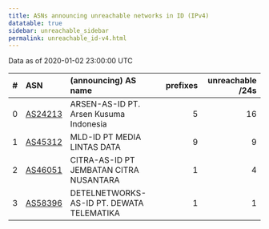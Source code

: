 ```yaml
---
title: ASNs announcing unreachable networks in ID (IPv4)
datatable: true
sidebar: unreachable_sidebar
permalink: unreachable_id-v4.html
---
```


Data as of 2020-01-02 23:00:00 UTC


<div class="datatable-begin"></div>

|   # | ASN                                    | (announcing) AS name                      |   prefixes |   unreachable /24s |
|----:|:---------------------------------------|:------------------------------------------|-----------:|-------------------:|
|   0 | [AS24213](unreachable_AS24213-v4.html) | ARSEN-AS-ID PT. Arsen Kusuma Indonesia    |          5 |                 16 |
|   1 | [AS45312](unreachable_AS45312-v4.html) | MLD-ID PT MEDIA LINTAS DATA               |          9 |                  9 |
|   2 | [AS46051](unreachable_AS46051-v4.html) | CITRA-AS-ID PT JEMBATAN CITRA NUSANTARA   |          1 |                  4 |
|   3 | [AS58396](unreachable_AS58396-v4.html) | DETELNETWORKS-AS-ID PT. DEWATA TELEMATIKA |          1 |                  1 |

<div class="datatable-end"></div>